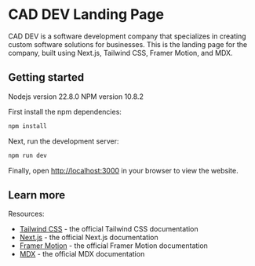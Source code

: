 # CAD DEV Landing Page

CAD DEV is a software development company that specializes in creating custom software solutions for businesses.
This is the landing page for the company, built using Next.js, Tailwind CSS, Framer Motion, and MDX.

## Getting started

Nodejs version 22.8.0
NPM version 10.8.2

First install the npm dependencies:

```bash
npm install
```

Next, run the development server:

```bash
npm run dev
```

Finally, open [http://localhost:3000](http://localhost:3000) in your browser to view the website.

## Learn more

Resources:

- [Tailwind CSS](https://tailwindcss.com/docs) - the official Tailwind CSS documentation
- [Next.js](https://nextjs.org/docs) - the official Next.js documentation
- [Framer Motion](https://www.framer.com/docs/) - the official Framer Motion documentation
- [MDX](https://mdxjs.com/) - the official MDX documentation
